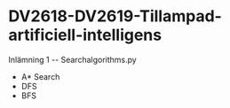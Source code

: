 # DV2618-DV2619-Tillampad-artificiell-intelligens

Inlämning 1 -- Searchalgorithms.py
* A* Search
* DFS
* BFS
